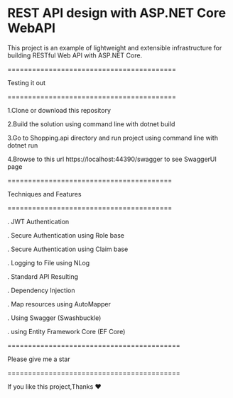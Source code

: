REST API design with ASP.NET Core WebAPI
========================================

This project is an example of lightweight and extensible infrastructure for building RESTful Web API with ASP.NET Core.

=========================================

Testing it out

=========================================

1.Clone or download this repository

2.Build the solution using command line with dotnet build

3.Go to Shopping.api directory and run project using command line with dotnet run

4.Browse to this url https://localhost:44390/swagger to see SwaggerUI page

========================================

Techniques and Features

========================================

. JWT Authentication

. Secure Authentication using Role base

. Secure Authentication using Claim base

. Logging to File using NLog

. Standard API Resulting

. Dependency Injection

. Map resources using AutoMapper

. Using Swagger (Swashbuckle)

. using Entity Framework Core (EF Core)

==========================================

Please give me a star

==========================================

If you like this project,Thanks ❤  


